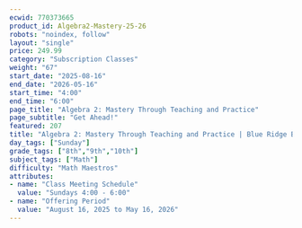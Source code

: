 ```yaml
---
ecwid: 770373665
product_id: Algebra2-Mastery-25-26
robots: "noindex, follow"
layout: "single"
price: 249.99
category: "Subscription Classes"
weight: "67"
start_date: "2025-08-16"
end_date: "2026-05-16"
start_time: "4:00"
end_time: "6:00"
page_title: "Algebra 2: Mastery Through Teaching and Practice"
page_subtitle: "Get Ahead!"
featured: 207
title: "Algebra 2: Mastery Through Teaching and Practice | Blue Ridge Boost"
day_tags: ["Sunday"]
grade_tags: ["8th","9th","10th"]
subject_tags: ["Math"]
difficulty: "Math Maestros"
attributes:
- name: "Class Meeting Schedule"
  value: "Sundays 4:00 - 6:00"
- name: "Offering Period"
  value: "August 16, 2025 to May 16, 2026"
---
```

